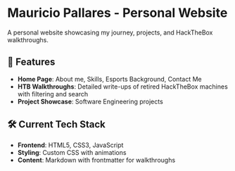 # Mauricio Pallares - Personal Website

A personal website showcasing my journey, projects, and HackTheBox walkthroughs.

## 🌟 Features

- **Home Page**: About me, Skills, Esports Background, Contact Me
- **HTB Walkthroughs**: Detailed write-ups of retired HackTheBox machines with filtering and search
- **Project Showcase**: Software Engineering projects

## 🛠️ Current Tech Stack

- **Frontend**: HTML5, CSS3, JavaScript
- **Styling**: Custom CSS with animations
- **Content**: Markdown with frontmatter for walkthroughs
